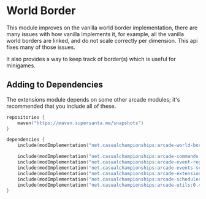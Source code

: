 # World Border

This module improves on the vanilla world border implementation, there are many issues
with how vanilla implements it, for example, all the vanilla world borders are linked,
and do not scale correctly per dimension. This api fixes many of those issues.

It also provides a way to keep track of border(s) which is useful for minigames.

## Adding to Dependencies

The extensions module depends on some other arcade modules; it's recommended that you
include all of these.

```kts
repositories {
    maven("https://maven.supersanta.me/snapshots")
}

dependencies {
    include(modImplementation("net.casualchampionships:arcade-world-border:0.4.0-beta.1+1.21.4")!!)

    include(modImplementation("net.casualchampionships:arcade-commands:0.4.0-beta.1+1.21.4")!!)
    include(modImplementation("net.casualchampionships:arcade-event-registry:0.4.0-beta.1+1.21.4")!!)
    include(modImplementation("net.casualchampionships:arcade-events-server:0.4.0-beta.1+1.21.4")!!)
    include(modImplementation("net.casualchampionships:arcade-extensions:0.4.0-beta.1+1.21.4")!!)
    include(modImplementation("net.casualchampionships:arcade-scheduler:0.4.0-beta.1+1.21.4")!!)
    include(modImplementation("net.casualchampionships:arcade-utils:0.4.0-beta.1+1.21.4")!!)
}
```
